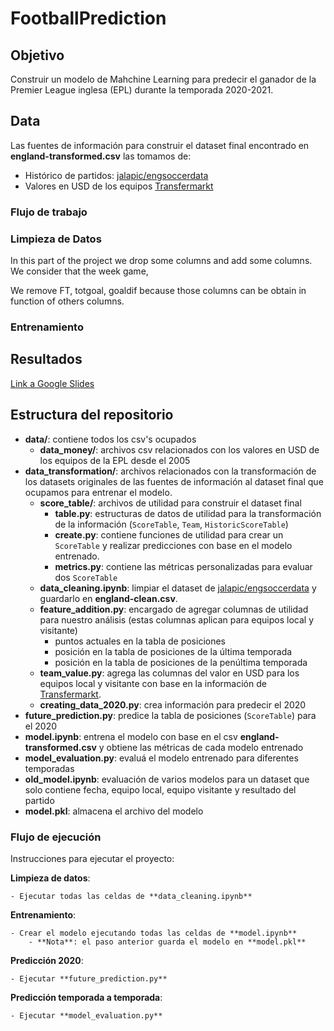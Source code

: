 # FootballPrediction

## Objetivo

Construir un modelo de Mahchine Learning para predecir el ganador de la Premier League inglesa (EPL) durante la temporada 2020-2021.

## Data

Las fuentes de información para construir el dataset final encontrado en **england-transformed.csv** las tomamos de: 
- Histórico de partidos: [jalapic/engsoccerdata](https://github.com/jalapic/engsoccerdata)  
- Valores en USD de los equipos [Transfermarkt](www.transfermarkt.com)

### Flujo de trabajo

### Limpieza de Datos
In this part of the project we drop some columns and add some columns. We consider that the week game,  

We remove FT, totgoal, goaldif because those columns can be obtain in function of others columns.

### Entrenamiento

## Resultados
[Link a Google Slides](https://docs.google.com/presentation/d/1pHq633Oyv59QbxmYaV5JyCI9ezNjLUsfqcITZkF37QA/edit?usp=sharing)

## Estructura del repositorio

- **data/**: contiene todos los csv's ocupados
    - **data_money/**: archivos csv relacionados con los valores en USD de los equipos de la EPL desde el 2005
- **data_transformation/**: archivos relacionados con la transformación de los datasets originales de las fuentes de información al dataset final que ocupamos para entrenar el modelo. 
    - **score_table/**: archivos de utilidad para construir el dataset final
        - **table.py**: estructuras de datos de utilidad para la transformación de la información (```ScoreTable```, ```Team```, ```HistoricScoreTable```)
        - **create.py**: contiene funciones de utilidad para crear un ```ScoreTable``` y realizar predicciones con base en el modelo entrenado. 
        - **metrics.py**: contiene las métricas personalizadas para evaluar dos ```ScoreTable```
    - **data_cleaning.ipynb**: limpiar el dataset de [jalapic/engsoccerdata](https://github.com/jalapic/engsoccerdata) y guardarlo en **england-clean.csv**. 
    - **feature_addition.py**: encargado de agregar columnas de utilidad para nuestro análisis (estas columnas aplican para equipos local y visitante)
        - puntos actuales en la tabla de posiciones
        - posición en la tabla de posiciones de la última temporada
        - posición en la tabla de posiciones de la penúltima temporada
    - **team_value.py**: agrega las columnas del valor en USD para los equipos local y visitante con base en la información de [Transfermarkt](www.transfermarkt.com).
    - **creating_data_2020.py**: crea información para predecir el 2020
- **future_prediction.py**: predice la tabla de posiciones (```ScoreTable```) para el 2020
- **model.ipynb**: entrena el modelo con base en el csv **england-transformed.csv** y obtiene las métricas de cada modelo entrenado
- **model_evaluation.py**: evaluá el modelo entrenado para diferentes temporadas
- **old_model.ipynb**: evaluación de varios modelos para un dataset que solo contiene fecha, equipo local, equipo visitante y resultado del partido
- **model.pkl**: almacena el archivo del modelo

### Flujo de ejecución
Instrucciones para ejecutar el proyecto: 

**Limpieza de datos**:

    - Ejecutar todas las celdas de **data_cleaning.ipynb**

**Entrenamiento**:

    - Crear el modelo ejecutando todas las celdas de **model.ipynb**
        - **Nota**: el paso anterior guarda el modelo en **model.pkl**

**Predicción 2020**:

    - Ejecutar **future_prediction.py**

**Predicción temporada a temporada**:

    - Ejecutar **model_evaluation.py**
